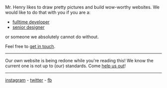Mr. Henry likes to draw pretty pictures and build wow-worthy websites.
We would like to do that with you if you are a:


- [fulltime developer](/fulltime-developer.md)
- [senior designer](/senior-designer.md)

or someone we absolutely cannot do without.

Feel free to [get in touch](mailto:jobs@mrhenry.be).

---

Our own website is being redone while you're reading this! We know the current one is not up to (our) standards. Come [help us out](https://www.google.be/maps/place/Mr.+Henry/@51.220918,4.3977097,3a,75y,90t/data=!3m8!1e2!3m6!1s-8RmSVYlQI2c%2FV5iAeIlMbcI%2FAAAAAAAAEtc%2FVMhSNX4utWofNZJ76Lw-k5AFYqHmWR6jACJkC!2e4!3e12!6s%2F%2Flh5.googleusercontent.com%2F-8RmSVYlQI2c%2FV5iAeIlMbcI%2FAAAAAAAAEtc%2FVMhSNX4utWofNZJ76Lw-k5AFYqHmWR6jACJkC%2Fw156-h234-k-no%2F!7i3264!8i4896!4m5!3m4!1s0x47c3f6f5dbe79027:0x530ad0d01f606ba9!8m2!3d51.2209433!4d4.3976375!6m1!1e1?hl=en)!

---

[instagram](https://www.instagram.com/wearemrhenry/) - [twitter](https://www.twitter.com/wearemrhenry/) - [fb](https://www.facebook.com/wearemrhenry/)
